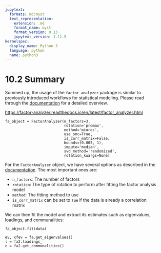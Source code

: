 ```yaml
---
jupytext:
  formats: md:myst
  text_representation:
    extension: .md
    format_name: myst
    format_version: 0.13
    jupytext_version: 1.11.5
kernelspec:
  display_name: Python 3
  language: python
  name: python3
---
```


# 10.2 Summary

Summed up, the usage of the `factor_analyzer` package is similar to previously introduced workflows for statistical modeling. Please read through the [documentation](https://factor-analyzer.readthedocs.io/en/latest/index.html) for a detailed overview.




https://factor-analyzer.readthedocs.io/en/latest/factor_analyzer.html


```{code-block}
fa_object = FactorAnalyzer(n_factors=3,
                           rotation='promax',
                           method='minres',
                           use_smc=True,
                           is_corr_matrix=False,
                           bounds=(0.005, 1),
                           impute='median',
                           svd_method='randomized',
                           rotation_kwargs=None)
```

For the `FactorAnalyzer` object, we have several options as described in the [documentation](https://factor-analyzer.readthedocs.io/en/latest/factor_analyzer.html). The most important ones are:

- `n_factors`: The number of factors
- `rotation`: The type of rotation to perform after fitting the factor analysis model
- `method`: The fitting method to use
- `is_corr_matrix` can be set to `Tue` if the data is already a correlation matrix

We can then fit the model and extract its estimates such as eigenvalues, loadings, and communalities:

```{code-block}
fa_object.fit(data)

ev, cfev = fa.get_eigenvalues()
l = fa2.loadings_
c = fa2.get_communalities()
```